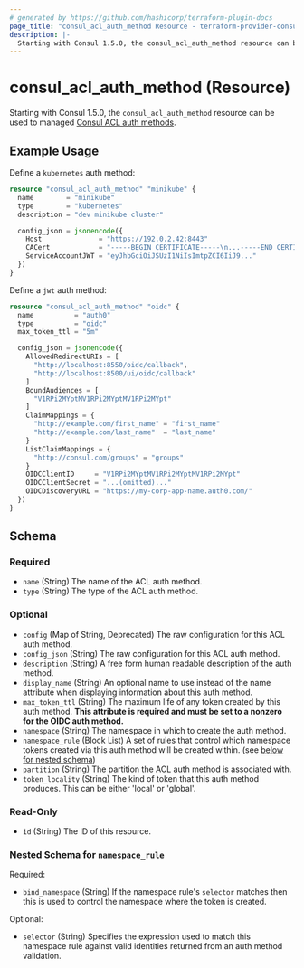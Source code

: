 ```yaml
---
# generated by https://github.com/hashicorp/terraform-plugin-docs
page_title: "consul_acl_auth_method Resource - terraform-provider-consul"
description: |-
  Starting with Consul 1.5.0, the consul_acl_auth_method resource can be used to managed Consul ACL auth methods https://www.consul.io/docs/acl/auth-methods.
---
```


# consul_acl_auth_method (Resource)

Starting with Consul 1.5.0, the `consul_acl_auth_method` resource can be used to managed [Consul ACL auth methods](https://www.consul.io/docs/acl/auth-methods).

## Example Usage

Define a `kubernetes` auth method:

```terraform
resource "consul_acl_auth_method" "minikube" {
  name        = "minikube"
  type        = "kubernetes"
  description = "dev minikube cluster"

  config_json = jsonencode({
    Host              = "https://192.0.2.42:8443"
    CACert            = "-----BEGIN CERTIFICATE-----\n...-----END CERTIFICATE-----\n"
    ServiceAccountJWT = "eyJhbGciOiJSUzI1NiIsImtpZCI6IiJ9..."
  })
}
```


Define a `jwt` auth method:

```terraform
resource "consul_acl_auth_method" "oidc" {
  name          = "auth0"
  type          = "oidc"
  max_token_ttl = "5m"

  config_json = jsonencode({
    AllowedRedirectURIs = [
      "http://localhost:8550/oidc/callback",
      "http://localhost:8500/ui/oidc/callback"
    ]
    BoundAudiences = [
      "V1RPi2MYptMV1RPi2MYptMV1RPi2MYpt"
    ]
    ClaimMappings = {
      "http://example.com/first_name" = "first_name"
      "http://example.com/last_name"  = "last_name"
    }
    ListClaimMappings = {
      "http://consul.com/groups" = "groups"
    }
    OIDCClientID     = "V1RPi2MYptMV1RPi2MYptMV1RPi2MYpt"
    OIDCClientSecret = "...(omitted)..."
    OIDCDiscoveryURL = "https://my-corp-app-name.auth0.com/"
  })
}
```


<!-- schema generated by tfplugindocs -->
## Schema

### Required

- `name` (String) The name of the ACL auth method.
- `type` (String) The type of the ACL auth method.

### Optional

- `config` (Map of String, Deprecated) The raw configuration for this ACL auth method.
- `config_json` (String) The raw configuration for this ACL auth method.
- `description` (String) A free form human readable description of the auth method.
- `display_name` (String) An optional name to use instead of the name attribute when displaying information about this auth method.
- `max_token_ttl` (String) The maximum life of any token created by this auth method. **This attribute is required and must be set to a nonzero for the OIDC auth method.**
- `namespace` (String) The namespace in which to create the auth method.
- `namespace_rule` (Block List) A set of rules that control which namespace tokens created via this auth method will be created within. (see [below for nested schema](#nestedblock--namespace_rule))
- `partition` (String) The partition the ACL auth method is associated with.
- `token_locality` (String) The kind of token that this auth method produces. This can be either 'local' or 'global'.

### Read-Only

- `id` (String) The ID of this resource.

<a id="nestedblock--namespace_rule"></a>
### Nested Schema for `namespace_rule`

Required:

- `bind_namespace` (String) If the namespace rule's `selector` matches then this is used to control the namespace where the token is created.

Optional:

- `selector` (String) Specifies the expression used to match this namespace rule against valid identities returned from an auth method validation.


